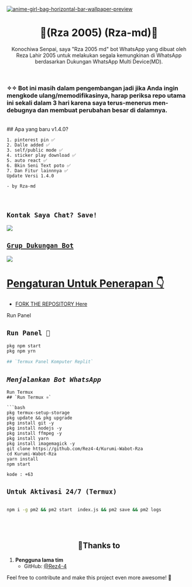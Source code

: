<a href="https://ibb.co/ygKJyM6"><img src="https://i.ibb.co/sscrwDK/anime-girl-bag-horizontal-bar-wallpaper-preview.jpg" alt="anime-girl-bag-horizontal-bar-wallpaper-preview" border="0"></a>
<h1 align="center">📝(Rza 2005) (Rza-md)📝<br></h1>

<p align="center"> 
  Konochiwa Senpai, saya "Rza 2005 md" bot WhatsApp yang dibuat oleh Reza Lahir 2005 untuk melakukan segala kemungkinan di WhatsApp berdasarkan Dukungan WhatsApp Multi Device(MD).
</p>
</br>

### ✧✧ Bot ini masih dalam pengembangan jadi jika Anda ingin mengkode ulang/memodifikasinya, harap periksa repo utama ini sekali dalam 3 hari karena saya terus-menerus men-debugnya dan membuat perubahan besar di dalamnya.
</br>
## Apa yang baru v1.4.0?

```
1. pinterest pin ✅️
2. Dalle added ✅️
3. self/public mode ✅️
4. sticker play download ✅️
5. auto react ✅️
6. Bkin Seni Text poto ✅️
7. Dan Fitur lainnnya ✅️
Update Versi 1.4.0 

- by Rza-md
```
</br>

## ```Kontak Saya Chat? Save!```

<p align="center">

<a href="https://api.whatsapp.com/send?phone=6283847334166&text=𝘩𝘦𝘭𝘭𝘰+𝘮𝘢𝘴𝘵𝘦𝘳"><img src="https://img.shields.io/badge/Contact Ayush-25D366?style=for-the-badge&logo=whatsapp&logoColor=white" />

</p>



## ```Grup Dukungan Bot```
<p align="center">

<a href="https://chat.whatsapp.com/LBrZKtCpy7X1hZok3VyCNi"><img src="https://img.shields.io/badge/Join support group-25D366?style=for-the-badge&logo=whatsapp&logoColor=white" />

</p>


# Pengaturan Untuk Penerapan 👇

- FORK THE REPOSITORY [Here](https://github.com/Rez4-4)

Run Panel
## `Run Panel 📮`

```bash
pkg npm start
pkg npm yrn

## `Termux Panel Komputer Replit`

```
## *`Menjalankan Bot WhatsApp`*
```
Run Termux
## `Run Termux ⚛️`

```bash
pkg termux-setup-storage
pkg update && pkg upgrade
pkg install git -y
pkg install nodejs -y 
pkg install ffmpeg -y 
pkg install yarn
pkg install imagemagick -y
git clone https://github.com/Rez4-4/Kurumi-Wabot-Rza
cd Kurumi-Wabot-Rza
yarn install
npm start

kode : +63

```

## `Untuk Aktivasi 24/7 (Termux)`

```bash

npm i -g pm2 && pm2 start  index.js && pm2 save && pm2 logs

```
<br>
<br>
 <h2 align="center"> 🥈Thanks to
</h2>

1. **Pengguna lama tim**
   - GitHub: [@Rez4-4](https://github.com/Rez4-4)

Feel free to contribute and make this project even more awesome! 💬
